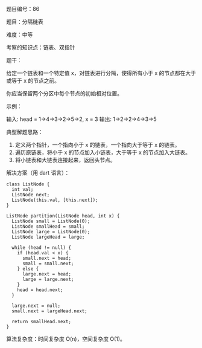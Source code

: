 题目编号：86

题目：分隔链表

难度：中等

考察的知识点：链表、双指针

题干：

给定一个链表和一个特定值 x，对链表进行分隔，使得所有小于 x 的节点都在大于或等于 x 的节点之前。

你应当保留两个分区中每个节点的初始相对位置。

示例：

输入: head = 1->4->3->2->5->2, x = 3
输出: 1->2->2->4->3->5

典型解题思路：

1. 定义两个指针，一个指向小于 x 的链表，一个指向大于等于 x 的链表。
2. 遍历原链表，将小于 x 的节点加入小链表，大于等于 x 的节点加入大链表。
3. 将小链表和大链表连接起来，返回头节点。

解决方案（用 dart 语言）：

```
class ListNode {
  int val;
  ListNode next;
  ListNode(this.val, [this.next]);
}

ListNode partition(ListNode head, int x) {
  ListNode small = ListNode(0);
  ListNode smallHead = small;
  ListNode large = ListNode(0);
  ListNode largeHead = large;

  while (head != null) {
    if (head.val < x) {
      small.next = head;
      small = small.next;
    } else {
      large.next = head;
      large = large.next;
    }
    head = head.next;
  }

  large.next = null;
  small.next = largeHead.next;

  return smallHead.next;
}
```

算法复杂度：时间复杂度 O(n)，空间复杂度 O(1)。